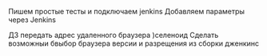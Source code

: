 Пишем простые тесты и подключаем jenkins
Добавляем параметры через Jenkins


ДЗ передать адрес удаленного браузера )селеноид
Сделать возможныи бвыбор браузера версии и разрещения из сборки дженкинс

